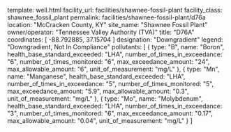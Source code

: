 template: well.html
facility_url: facilities/shawnee-fossil-plant
facility_class: shawnee_fossil_plant
permalink: facilities/shawnee-fossil-plant/d76a
location: "McCracken County, KY"
site_name: "Shawnee Fossil Plant"
owner/operator: "Tennessee Valley Authority (TVA)"
title: "D76A"
coordinates: [
  -88.792885,
  37.15704
]
designation: "Downgradient"
legend: "Downgradient, Not In Compliance"
pollutants: [
  {
  type: "B",
  name: "Boron",
  health_base_standard_exceeded: "LHA",
  number_of_times_in_exceedance: "6",
  number_of_times_monitored: "6",
  max_exceedance_amount: "24",
  max_allowable_amount: "6",
  unit_of_measurement: "mg/L"
  },
  {
  type: "Mn",
  name: "Manganese",
  health_base_standard_exceeded: "LHA",
  number_of_times_in_exceedance: "5",
  number_of_times_monitored: "5",
  max_exceedance_amount: "5.9",
  max_allowable_amount: "0.3",
  unit_of_measurement: "mg/L"
  },
  {
  type: "Mo",
  name: "Molybdenum",
  health_base_standard_exceeded: "LHA",
  number_of_times_in_exceedance: "3",
  number_of_times_monitored: "6",
  max_exceedance_amount: "0.17",
  max_allowable_amount: "0.04",
  unit_of_measurement: "mg/L"
  }
]




